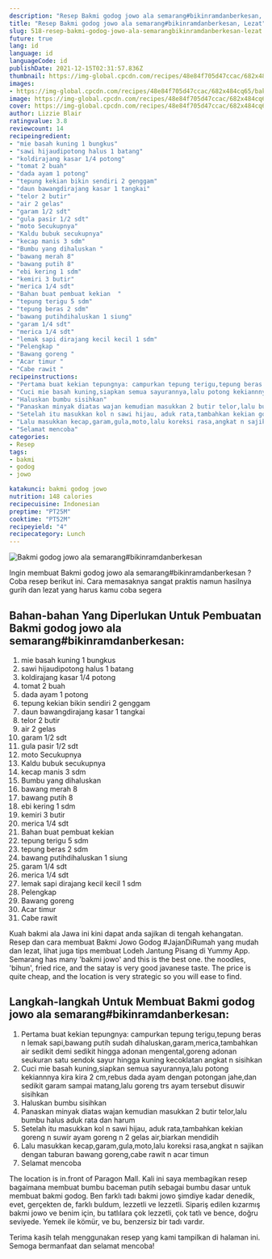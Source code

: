 ```yaml
---
description: "Resep Bakmi godog jowo ala semarang#bikinramdanberkesan, Lezat"
title: "Resep Bakmi godog jowo ala semarang#bikinramdanberkesan, Lezat"
slug: 518-resep-bakmi-godog-jowo-ala-semarangbikinramdanberkesan-lezat
future: true
lang: id
language: id
languageCode: id
publishDate: 2021-12-15T02:31:57.836Z 
thumbnail: https://img-global.cpcdn.com/recipes/48e84f705d47ccac/682x484cq65/bakmi-godog-jowo-ala-semarangbikinramdanberkesan-foto-resep-utama.png
images:
- https://img-global.cpcdn.com/recipes/48e84f705d47ccac/682x484cq65/bakmi-godog-jowo-ala-semarangbikinramdanberkesan-foto-resep-utama.png
image: https://img-global.cpcdn.com/recipes/48e84f705d47ccac/682x484cq65/bakmi-godog-jowo-ala-semarangbikinramdanberkesan-foto-resep-utama.png
cover: https://img-global.cpcdn.com/recipes/48e84f705d47ccac/682x484cq65/bakmi-godog-jowo-ala-semarangbikinramdanberkesan-foto-resep-utama.png
author: Lizzie Blair
ratingvalue: 3.8
reviewcount: 14
recipeingredient:
- "mie basah kuning 1 bungkus"
- "sawi hijaudipotong halus 1 batang"
- "koldirajang kasar 1/4 potong"
- "tomat 2 buah"
- "dada ayam 1 potong"
- "tepung kekian bikin sendiri 2 genggam"
- "daun bawangdirajang kasar 1 tangkai"
- "telor 2 butir"
- "air 2 gelas"
- "garam 1/2 sdt"
- "gula pasir 1/2 sdt"
- "moto Secukupnya"
- "Kaldu bubuk secukupnya"
- "kecap manis 3 sdm"
- "Bumbu yang dihaluskan "
- "bawang merah 8"
- "bawang putih 8"
- "ebi kering 1 sdm"
- "kemiri 3 butir"
- "merica 1/4 sdt"
- "Bahan buat pembuat kekian  "
- "tepung terigu 5 sdm"
- "tepung beras 2 sdm"
- "bawang putihdihaluskan 1 siung"
- "garam 1/4 sdt"
- "merica 1/4 sdt"
- "lemak sapi dirajang kecil kecil 1 sdm"
- "Pelengkap "
- "Bawang goreng "
- "Acar timur "
- "Cabe rawit "
recipeinstructions:
- "Pertama buat kekian tepungnya: campurkan tepung terigu,tepung beras n lemak sapi,bawang putih sudah dihaluskan,garam,merica,tambahkan air sedikit demi sedikit hingga adonan mengental,goreng adonan seukuran satu sendok sayur hingga kuning kecoklatan angkat n sisihkan"
- "Cuci mie basah kuning,siapkan semua sayurannya,lalu potong kekiannnya kira kira 2 cm,rebus dada ayam dengan potongan jahe,dan sedikit garam sampai matang,lalu goreng trs ayam tersebut disuwir sisihkan"
- "Haluskan bumbu sisihkan"
- "Panaskan minyak diatas wajan kemudian masukkan 2 butir telor,lalu bumbu halus aduk rata dan harum"
- "Setelah itu masukkan kol n sawi hijau, aduk rata,tambahkan kekian goreng n suwir ayam goreng n 2 gelas air,biarkan mendidih"
- "Lalu masukkan kecap,garam,gula,moto,lalu koreksi rasa,angkat n sajikan dengan taburan bawang goreng,cabe rawit n acar timun"
- "Selamat mencoba"
categories:
- Resep
tags:
- bakmi
- godog
- jowo

katakunci: bakmi godog jowo 
nutrition: 148 calories
recipecuisine: Indonesian
preptime: "PT25M"
cooktime: "PT52M"
recipeyield: "4"
recipecategory: Lunch
---
```



![Bakmi godog jowo ala semarang#bikinramdanberkesan](https://img-global.cpcdn.com/recipes/48e84f705d47ccac/682x484cq65/bakmi-godog-jowo-ala-semarangbikinramdanberkesan-foto-resep-utama.png)

Ingin membuat Bakmi godog jowo ala semarang#bikinramdanberkesan ? Coba resep berikut ini. Cara memasaknya sangat praktis namun hasilnya gurih dan lezat yang harus kamu coba segera

<!--inarticleads1-->

## Bahan-bahan Yang Diperlukan Untuk Pembuatan Bakmi godog jowo ala semarang#bikinramdanberkesan:

1. mie basah kuning 1 bungkus
1. sawi hijaudipotong halus 1 batang
1. koldirajang kasar 1/4 potong
1. tomat 2 buah
1. dada ayam 1 potong
1. tepung kekian bikin sendiri 2 genggam
1. daun bawangdirajang kasar 1 tangkai
1. telor 2 butir
1. air 2 gelas
1. garam 1/2 sdt
1. gula pasir 1/2 sdt
1. moto Secukupnya
1. Kaldu bubuk secukupnya
1. kecap manis 3 sdm
1. Bumbu yang dihaluskan 
1. bawang merah 8
1. bawang putih 8
1. ebi kering 1 sdm
1. kemiri 3 butir
1. merica 1/4 sdt
1. Bahan buat pembuat kekian  
1. tepung terigu 5 sdm
1. tepung beras 2 sdm
1. bawang putihdihaluskan 1 siung
1. garam 1/4 sdt
1. merica 1/4 sdt
1. lemak sapi dirajang kecil kecil 1 sdm
1. Pelengkap 
1. Bawang goreng 
1. Acar timur 
1. Cabe rawit 

Kuah bakmi ala Jawa ini kini dapat anda sajikan di tengah kehangatan. Resep dan cara membuat Bakmi Jowo Godog #JajanDiRumah yang mudah dan lezat, lihat juga tips membuat Lodeh Jantung Pisang di Yummy App. Semarang has many &#39;bakmi jowo&#39; and this is the best one. the noodles, &#39;bihun&#39;, fried rice, and the satay is very good javanese taste. The price is quite cheap, and the location is very strategic so you will ease to find. 

<!--inarticleads2-->

## Langkah-langkah Untuk Membuat Bakmi godog jowo ala semarang#bikinramdanberkesan:

1. Pertama buat kekian tepungnya: campurkan tepung terigu,tepung beras n lemak sapi,bawang putih sudah dihaluskan,garam,merica,tambahkan air sedikit demi sedikit hingga adonan mengental,goreng adonan seukuran satu sendok sayur hingga kuning kecoklatan angkat n sisihkan
1. Cuci mie basah kuning,siapkan semua sayurannya,lalu potong kekiannnya kira kira 2 cm,rebus dada ayam dengan potongan jahe,dan sedikit garam sampai matang,lalu goreng trs ayam tersebut disuwir sisihkan
1. Haluskan bumbu sisihkan
1. Panaskan minyak diatas wajan kemudian masukkan 2 butir telor,lalu bumbu halus aduk rata dan harum
1. Setelah itu masukkan kol n sawi hijau, aduk rata,tambahkan kekian goreng n suwir ayam goreng n 2 gelas air,biarkan mendidih
1. Lalu masukkan kecap,garam,gula,moto,lalu koreksi rasa,angkat n sajikan dengan taburan bawang goreng,cabe rawit n acar timun
1. Selamat mencoba


The location is in.front of Paragon Mall. Kali ini saya membagikan resep bagaimana membuat bumbu baceman putih sebagai bumbu dasar untuk membuat bakmi godog. Ben farklı tadı bakmi jowo şimdiye kadar denedik, evet, gerçekten de, farklı buldum, lezzetli ve lezzetli. Sipariş edilen kızarmış bakmi jowo ve benim için, bu tatlılara çok lezzetli, çok tatlı ve bence, doğru seviyede. Yemek ile kömür, ve bu, benzersiz bir tadı vardır. 

Terima kasih telah menggunakan resep yang kami tampilkan di halaman ini. Semoga bermanfaat dan selamat mencoba!
